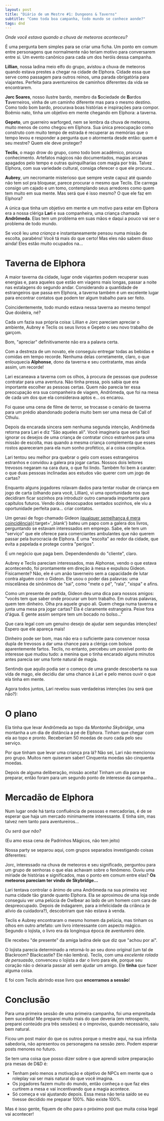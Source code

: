 ```yaml
---
layout: post
title: "Diário de um Mestre #1: Dungeons & Taverns"
subtitle: "Como toda boa campanha, todo mundo se conhece aonde?"
tags: dnd
---
```


*Onde você estava quando a chuva de meteoros aconteceu?*

É uma pergunta bem simples para se criar uma ficha. Um ponto em comum entre personagens que normalmente não teriam motivo para conversarem entre si. Um evento canônico para cada um dos heróis dessa campanha.

**Lillian**, nossa ladina meio elfo do grupo, avistou a chuva de meteoros quando estava prestes a chegar na cidade de Elphora. Cidade essa que serve como passagem para outros reinos, uma parada obrigatória para viajantes. Perfeita para aventureiros de caminhos diferentes da vida se encontrarem.

**Jorc Soares**, nosso ilustre bardo, membro da **S**ociedade de **B**ardos **T**averneiros, vinha de um caminho diferente mas para o mesmo destino. Como todo bom bardo, procurava boas histórias e inspirações para compor. Boêmio nato, tinha um objetivo em mente chegando em Elphora: a taverna.

**Gepeto**, um guerreiro warforged, nem se lembra da chuva de meteoros, muito menos de como chegou em Elphora. Sua única preocupação como construto com muito tempo de estrada é recuperar as memórias que o tempo levou e responder a pergunta que o atormenta desde então: quem é seu mestre? Quem ele deve proteger?

**Teclis**, o mago drow do grupo, como todo bom acadêmico, procura conhecimento. Artefatos mágicos não documentados, magias arcanas apagados pelo tempo e outras quinquilharias com magia por trás. Talvez Elphora, com sua variedade cultural, consiga oferecer o que ele procura...

**Aubrey**, um necromante misterioso que sempre veste capuz até quando não tem sol pra bloquear, parece procurar o mesmo que Teclis. Ele carrega consigo um cajado e um tomo, contemplando seus arredores como quem tem muito em sua mente. Mas será que é isso mesmo? O que ele faz em Elphora?

A única que tinha um objetivo em mente e um motivo para estar em Elphora era a nossa clériga **Lari** e sua companheira, uma criança chamada **Andrômeda**. Elas tem um problema em suas mãos e daqui a pouco vai ser o problema de todo mundo.

Se você leu *uma criança* e instantaneamente pensou numa missão de escolta, parabéns! Você tá mais do que certo! Mas eles não sabem disso ainda! Eles estão muito ocupados na...

# Taverna de Elphora

A maior taverna da cidade, lugar onde viajantes podem recuperar suas energias e, para aqueles que estão em viagens mais longas, passar a noite nas estalagens do segundo andar. Considerando a quantidade de estrangeiros que passa em Elphora, a taverna também é um excelente lugar para encontrar contatos que podem ter algum trabalho para ser feito. 

Coincidentemente, todo mundo estava nessa taverna ao mesmo tempo! Que doideira, né?

Cada um fazia sua própria coisa: Lillian e Jorc pareciam apreciar o ambiente, Aubrey e Teclis os seus livros e Gepeto o seu novo trabalho de garçom. 

Bom, "apreciar" definitivamente não era a palavra certa. 

Com a destreza de um novato, ele conseguiu entregar todas as bebidas e comidas em tempo recorde. Nenhuma delas corretamente, claro, o que enlouquecia **Alphonse**, dono da taverna e seu contratante, mas ainda assim, um recorde!

Lari escaneava a taverna com os olhos, à procura de pessoas que pudesse contratar para uma aventura. Não tinha pressa, pois sabia que era importante escolher as pessoas certas. Quem não parecia ter essa preocupação era sua companheira de viagem, Andrômeda, que foi na mesa de cada um dos que ela considerava aptos e... os encarou.

Foi quase uma cena de filme de terror, se trocasse o cenário de taverna para um prédio abandonado poderia muito bem ser uma mesa de Call of Cthulu.

Depois da encarada sincera sem nenhuma segunda intenção, Andrômeda retorna para Lari e diz "São aqueles ali". Você imaginaria que seria fácil ignorar os desejos de uma criança de contratar cinco estranhos para uma missão de escolta, mas quando a mesma criança complementa que esses rostos apareceram para ela num sonho profético, aí a coisa complica.

Lari tentou seu melhor pra quebrar o gelo com esses estrangeiros estranhos e convidou a galera pra jogar cartas. Nossos dois leitores trevosos negaram na cara dura, o que foi lindo. Também foi bem à carater: o que duas pessoas inclinadas aos estudos vão querer com um jogo de cartas?

Enquanto alguns jogadores rolavam dados para tentar roubar de criança em jogo de carta (olhando para você, Lillian), vi uma oportunidade nos que decidiram ficar sozinhos pra introduzir outro camarada importante para capítulos futuros. Vendo dois desocupados sentados sozinhos, ele viu a oportunidade perfeita para... criar contatos.

Um genasi de fogo chamado Gideon [(qualquer semelhança é mera coincidência)](https://www.youtube.com/shorts/Jpo1Uh1uZCU){:target='_blank'} bateu um papo com a galera dos livros, perguntando se estavam interessados em emprego. Sabe, ele tem um "serviço" que ele oferece para comerciantes ambulantes que não querem passar pela burocracia de Elphora. É uma "escolta" ao redor da cidade, que evita a papelada e protege contra "perigos".

É um negócio que paga bem. Dependendendo do "cliente", claro.

Aubrey e Teclis pareciam interessados, mas Alphonse, vendo o que estava acontecendo, foi prontamente em direção à mesa e expulsou Gideon. Fisicamente? Não, ele é um anão taverneiro sem a capacidade de lutar contra alguém com o Gideon. Ele usou o poder das palavras: uma miscelânea de sinônimos de "sai", como "mete o pé", "rala", "xispa" e afins.

Como um presente de partida, Gideon deu uma dica para nossos amigos: "vocês tem que saber onde procurar um bom trabalho. Em outras palavras, quem tem dinheiro. Olha pra aquele grupo ali. Quem chega numa taverna e junta uma mesa pra jogar cartas? Ela é claramente estrangeira. Peixe fora d'água. E gente assim sempre tem um bocado no bolso..."

Que cara legal com um genuíno desejo de ajudar sem segundas intenções! Espero que ele apareça mais!

Dinheiro pode ser bom, mas não era o suficiente para convencer nossa dupla de trevosos a dar uma chance para a clériga com bolsos aparentemente fartos. Teclis, no entanto, percebeu um possível ponto de interesse que mudou tudo: a menina que o tinha encarado alguns minutos antes parecia ser uma fonte natural de magia.

Sentindo que aquilo podia ser o começo de uma grande descoberta na sua vida de mago, ele decidiu dar uma chance à Lari e pelo menos ouvir o que ela tinha em mente.

Agora todos juntos, Lari revelou suas verdadeiras intenções (ou será que não?):

# O plano

Ela tinha que levar Andrômeda ao topo da *Montanha Skybridge*, uma montanha a um dia de distância a pé de Elphora. Tinham que chegar com ela ao topo e pronto. Receberiam 50 moedas de ouro cada pelo seu serviço.

Por que tinham que levar uma criança pra lá? Não sei, Lari não mencionou pro grupo. Muitos nem quiseram saber! Cinquenta moedas são cinquenta moedas.

Depois de alguma deliberação, missão aceita! Tinham um dia para se preparar, então foram para um segundo ponto de interesse da campanha...

# Mercadão de Elphora

Num lugar onde há tanta confluência de pessoas e mercadorias, é de se esperar que haja um mercado minimamente interessante. E tinha sim, mas talvez nem tanto para aventureiros...

*Ou será que não?*

(Eu amo essa cena de Padrinhos Mágicos, não tem jeito)

Nossa party se separou aqui, com grupos separados investigando coisas diferentes: 

Jorc, interessado na chuva de meteoros e seu significado, perguntou para um grupo de senhoras o que elas achavam sobre o fenômeno. Ouviu uma míriade de histórias e significados, mas o ponto em comum entre elas? **Os meteoros pareciam ter vindo de Skybridge...**

Lari tentava controlar o ânimo de uma Andrômeda na sua primeira vez numa cidade tão grande quanto Elphora. Ela se aproximou de uma loja onde conseguiu ver uma pelúcia de Owlbear ao lado de um homem com cara de despreocupado. Depois de indagarem, para a infelicidade da criânca (e alívio da cuidadora?), descobriram que não estava à venda.

Teclis e Aubrey encontraram o mesmo homem da pelúcia, mas tinham os olhos em outro artefato: um livro interessante com aspecto mágico. Segundo o lojista, o livro era da longínqua época de aventureiro dele.

Ele recebeu "de presente" da amiga ladina dele que diz que "achou por aí".

O lojista parecia determinado a retorná-lo ao seu dono original (um tal de Blackroom? Blackcastle? Ele não lembra). Teclis, com uma *excelente rolada de persuasão*, convenceu o lojista a dar o livro para ele, porque seu coração não o deixaria passar ali sem ajudar um amigo. Ele **tinha** que fazer alguma coisa.

E foi com Teclis abrindo esse livro que **encerramos a sessão**!

# Conclusão

Para uma primeira sessão de uma primeira campanha, foi uma empreitada bem sucedida! Me preparei muito mais do que deveria (em retrospecto, preparei conteúdo pra três sessões) e o improviso, quando necessário, saiu bem natural.

Ficou um post maior do que os outros porque o mestre aqui, na sua infinita sabedoria, não apresentou os personagens na sessão zero. Podem esperar posts menores no futuro.

Se tem uma coisa que posso dizer sobre o que aprendi sobre preparação pra mesas de D&D é: 
- Tenham pelo menos a motivação e objetivo de NPCs em mente que o roleplay vai ser mais natural do que você imagina. 
- Os jogadores fazem muito do mundo, então conheça o que faz eles curtirem a mesa e vai incentivando que a magia acontece.
- Só começa e vai ajustando depois. Essa mesa não teria saído se eu tivesse decidido me preparar 100%. Não existe 100%.

Mas é isso gente, fiquem de olho para o próximo post que muita coisa legal vai acontecer!
